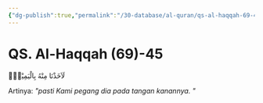 ```yaml
---
{"dg-publish":true,"permalink":"/30-database/al-quran/qs-al-haqqah-69-45/"}
---
```



# QS. Al-Haqqah (69)-45
لَاَخَذْنَا مِنْهُ بِالْيَمِيْنِۙ

Artinya: *"pasti Kami pegang dia pada tangan kanannya. "*

